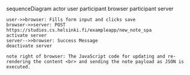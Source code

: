 sequenceDiagram
    actor user
    participant browser
    participant server
    
    user->>browser: Fills form input and clicks save
    browser->>server: POST https://studies.cs.helsinki.fi/exampleapp/new_note_spa
    activate server
    server-->>browser: Success Message
    deactivate server

    note right of browser: The JavaScript code for updating and re-rendering the content <br> and sending the note payload as JSON is executed.                  
   